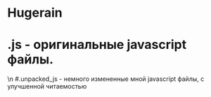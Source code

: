 # Hugerain
# .js - оригинальные javascript файлы.
\n
#.unpacked_js - немного измененные мной javascript файлы, с улучшенной читаемостью
